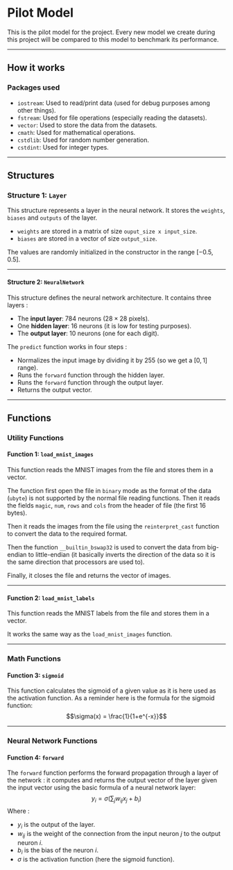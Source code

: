 # Pilot Model
This is the pilot model for the project. Every new model we create during this project will be compared to this model to benchmark its performance. 

---
## How it works
### Packages used
- ``iostream``: Used to read/print data (used for debug purposes among other things). 
- ``fstream``: Used for file operations (especially reading the datasets). 
- ``vector``: Used to store the data from the datasets. 
- ``cmath``: Used for mathematical operations.
- ``cstdlib``: Used for random number generation.
- ``cstdint``: Used for integer types.

---
## Structures
### Structure 1: ``Layer``
This structure represents a layer in the neural network. 
It stores the ``weights``, ``biases`` and ``outputs`` of the layer. 
- ``weights`` are stored in a matrix of size ``ouput_size x input_size``. 
- ``biases`` are stored in a vector of size ``output_size``.

The values are randomly initialized in the constructor in the range $[-0.5, 0.5]$.

---
#### Structure 2: ``NeuralNetwork``
This structure defines the neural network architecture.
It contains three layers : 
- The **input layer**: $784$ neurons ($28 \times 28$ pixels).
- One **hidden layer**: $16$ neurons (it is low for testing purposes).
- The **output layer**: $10$ neurons (one for each digit).

The ``predict`` function works in four steps : 
- Normalizes the input image by dividing it by $255$ (so we get a $[0, 1]$ range).
- Runs the ``forward`` function through the hidden layer.
- Runs the ``forward`` function through the output layer.
- Returns the output vector. 

---
## Functions
### Utility Functions
#### Function 1: ``load_mnist_images``
This function reads the MNIST images from the file and stores them in a vector.

The function first open the file in ``binary`` mode as the format of the data (``ubyte``) is not supported by the normal file reading functions. 
Then it reads the fields ``magic``, ``num``, ``rows`` and ``cols`` from the header of file (the first $16$ bytes). 

Then it reads the images from the file using the ``reinterpret_cast`` function to convert the data to the required format. 

Then the function ``__builtin_bswap32`` is used to convert the data from big-endian to little-endian (it basically inverts the direction of the data so it is the same direction that processors are used to).

Finally, it closes the file and returns the vector of images.

---
#### Function 2: ``load_mnist_labels``
This function reads the MNIST labels from the file and stores them in a vector.

It works the same way as the ``load_mnist_images`` function.

---
### Math Functions
#### Function 3: ``sigmoid``
This function calculates the sigmoid of a given value as it is here used as the activation function. As a reminder here is the formula for the sigmoid function:
$$\sigma(x) = \frac{1}{1+e^{-x}}$$

---
### Neural Network Functions
#### Function 4: ``forward``
The ``forward`` function performs the forward propagation through a layer of the network : it computes and returns the output vector of the layer given the input vector using the basic formula of a neural network layer:
$$y_i = \sigma\left(\sum_{j} w_{ij}x_j + b_i\right)$$
Where : 
- $y_i$ is the output of the layer. 
- $w_{ij}$ is the weight of the connection from the input neuron $j$ to the output neuron $i$. 
- $b_i$ is the bias of the neuron $i$.
- $\sigma$ is the activation function (here the sigmoid function).